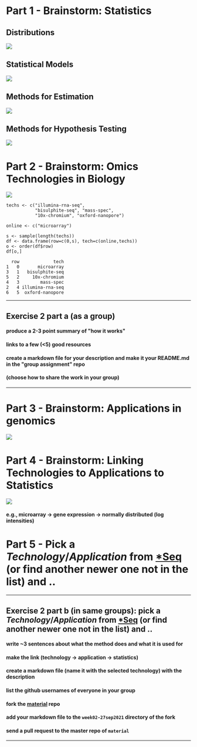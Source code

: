 
# Part 1 - Brainstorm: Statistics

## Distributions
![](./distributions.jpg)

## Statistical Models
![](statistical_models.jpg)

## Methods for Estimation
![](estimation_methods.jpg)

## Methods for Hypothesis Testing
![](hypothesis_testing.jpg)

# Part 2 - Brainstorm: Omics Technologies in Biology
![](technologies.jpg)

```{r}
techs <- c("illumina-rna-seq",
           "bisulphite-seq", "mass-spec", 
           "10x-chromium", "oxford-nanopore")

online <- c("microarray")

s <- sample(length(techs))
df <- data.frame(row=c(0,s), tech=c(online,techs))
o <- order(df$row)
df[o,]
```


```
  row             tech
1   0       microarray
3   1   bisulphite-seq
5   2     10x-chromium
4   3        mass-spec
2   4 illumina-rna-seq
6   5  oxford-nanopore
```

___
## Exercise 2 part a (as a group)
#### produce a 2-3 point summary of "how it works"
#### links to a few (<5) good resources
#### create a markdown file for your description and make it your README.md in the "group assignment" repo
#### (choose how to share the work in your group)
___

# Part 3 - Brainstorm: Applications in genomics 
![](applications.jpg)

# Part 4 - Brainstorm: Linking Technologies to Applications to Statistics
![](link.jpg)

#### e.g., microarray -> gene expression -> normally distributed (log intensities)

# Part 5 - Pick a *Technology*/*Application* from [*Seq](https://liorpachter.wordpress.com/seq/) (or find another newer one not in the list) and ..

___
## Exercise 2 part b (in same groups): pick a *Technology*/*Application* from [*Seq](https://liorpachter.wordpress.com/seq/) (or find another newer one not in the list) and ..
#### write ~3 sentences about what the method does and what it is used for
#### make the link (technology -> application -> statistics)
#### create a markdown file (name it with the selected technology) with the description
#### list the github usernames of everyone in your group
#### fork the [material](https://github.com/sta426hs2021/material) repo
#### add your markdown file to the `week02-27sep2021` directory of the fork
#### send a pull request to the master repo of `material`
___

